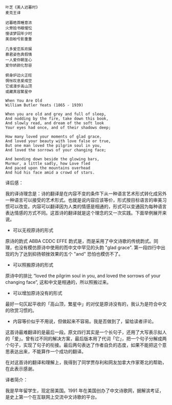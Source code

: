 ```
叶芝《美人迟暮时》
麦克王译

迟暮皓首睡意浓
火旁拾书眼惺忪
慢读梦回年少时
美目盼兮影重重

几多爱恋系欢娱
慕君姿色真假情
一人爱你朝圣心
爱你娇颜化愁容

俯身炉边火正旺
惆怅叹息爱成空
它或漫步高山顶
或藏真容繁星中

When You Are Old
William Butler Yeats (1865 - 1939)

When you are old and grey and full of sleep,
And nodding by the fire, take down this book,
And slowly read, and dream of the soft look
Your eyes had once, and of their shadows deep;

How many loved your moments of glad grace,
And loved your beauty with love false or true,
But one man loved the pilgrim soul in you,
And loved the sorrows of your changing face;

And bending down beside the glowing bars,
Murmur, a little sadly, how Love fled
And paced upon the mountains overhead
And hid his face amid a crowd of stars.
```

译后感：

我的译诗理念是：诗的翻译是在内容不变的条件下从一种语言艺术形式转化成另外一种语言可以接受的艺术形式。也就是说内容应该等价，形式按目标语言的审美习惯可以改变。内容可以翻译因为人类的情感是相通的，形式可以变通因为每种语言表达情感的方式不同。这首诗的翻译就是这个理念的又一次实践。下面举例展开来说。

* 可以无视原诗的形式

原诗的韵式 ABBA CDDC EFFE 韵式是，而是采用了中文诗歌的传统韵式。同理，也没有模仿原诗中使用的而中文中罕见的头韵 "glad grace". 第一段四行中出现的为了达到抑扬顿挫效果的五个 "and" 恐怕也模仿不了。

* 可以照搬原诗的形式

原诗中的排比 “loved the pilgrim soul in you, and loved the sorrows of your changing face”, 这和中文是相通的，所以照搬过来。

* 可以增加原诗没有的形式
 
最好一句仄起平收的「高山顶，繁星中」的对仗是原诗没有的，我认为是符合中文的欣赏习惯的。

* 内容等价似乎不用说，但做起来不容易。我是否做到了，留给读者评论。

这首诗最难翻译的是最后一段。原文四行其实是一个长句子，还用了大写表示拟人的「爱」。曾有过不同的解决方案，最后版本用了代词「它」，把一个句子分解成两个句子，实现了句子的衔接。最后两句表达了作者自负的态度，如果不能把这个意思表达出来，不能算作一个成功的翻译。

在对这首诗的翻译和理解上，我得到了同学贾存利和网友加拿大作家寄北的帮助，在此表示感谢。

[comment]: #  (还有就是几乎每首诗都有一些原诗语言修辞需要的「衬词」，这些词并没有什么微言大义，可以灵活处理。比如 overhead 不一定非得翻译成「头顶」，因为上一句是 fled, 作者不可能用 cloud, 而「云端」在中文中可能意境更好，表达的也是很高的意思。)

译者简介：

我是早年留学生，现定居美国。1991 年在美国创办了中文诗歌网，据解滨考证，是史上第一个在互联网上交流中文诗歌的平台。

